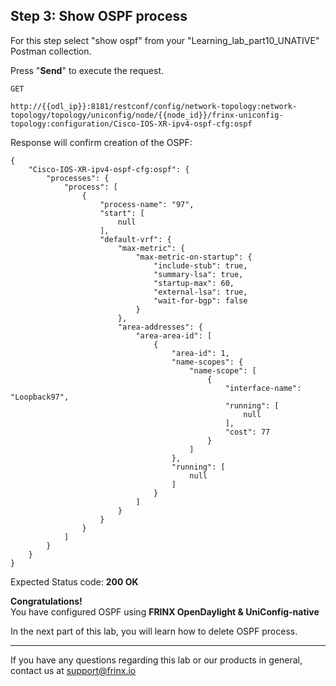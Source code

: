 ## Step 3: Show OSPF process

For this step select "show ospf" from your "Learning_lab_part10_UNATIVE" Postman collection.

Press "**Send**" to execute the request.

```
GET

http://{{odl_ip}}:8181/restconf/config/network-topology:network-topology/topology/uniconfig/node/{{node_id}}/frinx-uniconfig-topology:configuration/Cisco-IOS-XR-ipv4-ospf-cfg:ospf
```

Response will confirm creation of the OSPF:

```
{
    "Cisco-IOS-XR-ipv4-ospf-cfg:ospf": {
        "processes": {
            "process": [
                {
                    "process-name": "97",
                    "start": [
                        null
                    ],
                    "default-vrf": {
                        "max-metric": {
                            "max-metric-on-startup": {
                                "include-stub": true,
                                "summary-lsa": true,
                                "startup-max": 60,
                                "external-lsa": true,
                                "wait-for-bgp": false
                            }
                        },
                        "area-addresses": {
                            "area-area-id": [
                                {
                                    "area-id": 1,
                                    "name-scopes": {
                                        "name-scope": [
                                            {
                                                "interface-name": "Loopback97",
                                                "running": [
                                                    null
                                                ],
                                                "cost": 77
                                            }
                                        ]
                                    },
                                    "running": [
                                        null
                                    ]
                                }
                            ]
                        }
                    }
                }
            ]
        }
    }
}
```

Expected Status code: **200 OK**

**Congratulations!** <br>
You have configured OSPF using **FRINX OpenDaylight & UniConfig-native**

In the next part of this lab, you will learn how to delete OSPF process.

---
If you have any questions regarding this lab or our products in general, contact us at [support@frinx.io](mailto:support@frinx.io)
